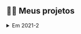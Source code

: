 ## :man_technologist: Meus projetos

<details>
  <summary>Em 2021-2</summary>



##### :man_teacher: Parceiro Acadêmico

[Embraer](https://embraer.com/br/pt)

[GIT](https://github.com/DevSlim001/API_Slim_4Semestre)

##### Tecnologias Utilizadas

Java

HTML 5

CSS 3

Spring

JavaScript

ReactJs

##### Contribuições pessoais 



##### Soft skills



</details>



### 